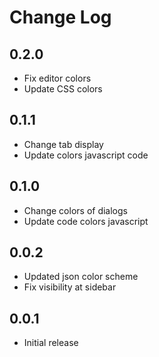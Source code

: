 # Change Log

## 0.2.0

- Fix editor colors
- Update CSS colors

## 0.1.1

- Change tab display
- Update colors javascript code

## 0.1.0

- Change colors of dialogs
- Update code colors javascript

## 0.0.2

- Updated json color scheme
- Fix visibility at sidebar

## 0.0.1

- Initial release
